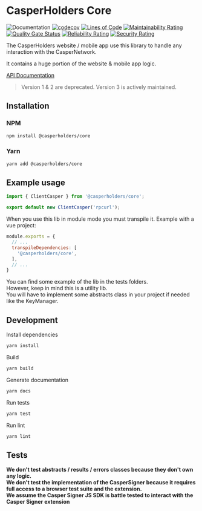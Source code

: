 # CasperHolders Core

![Documentation](https://casperholders.github.io/casperholderscore/badge.svg)
[![codecov](https://codecov.io/gh/casperholders/casperholderscore/branch/main/graph/badge.svg?token=6OTNGQO12U)](https://codecov.io/gh/casperholders/casperholderscore)
[![Lines of Code](https://sonarcloud.io/api/project_badges/measure?project=casperholders_casperholderscore&metric=ncloc)](https://sonarcloud.io/summary/new_code?id=casperholders_casperholderscore)
[![Maintainability Rating](https://sonarcloud.io/api/project_badges/measure?project=casperholders_casperholderscore&metric=sqale_rating)](https://sonarcloud.io/summary/new_code?id=casperholders_casperholderscore)
[![Quality Gate Status](https://sonarcloud.io/api/project_badges/measure?project=casperholders_casperholderscore&metric=alert_status)](https://sonarcloud.io/summary/new_code?id=casperholders_casperholderscore)
[![Reliability Rating](https://sonarcloud.io/api/project_badges/measure?project=casperholders_casperholderscore&metric=reliability_rating)](https://sonarcloud.io/summary/new_code?id=casperholders_casperholderscore)
[![Security Rating](https://sonarcloud.io/api/project_badges/measure?project=casperholders_casperholderscore&metric=security_rating)](https://sonarcloud.io/summary/new_code?id=casperholders_casperholderscore)

The CasperHolders website / mobile app use this library to handle any interaction with the CasperNetwork.

It contains a huge portion of the website & mobile app logic.

[API Documentation](https://casperholders.github.io/casperholderscore/)

> Version 1 & 2 are deprecated. Version 3 is actively maintained.

## Installation

### NPM

```bash
npm install @casperholders/core
```

### Yarn

```bash
yarn add @casperholders/core
```

## Example usage

```javascript
import { ClientCasper } from '@casperholders/core';

export default new ClientCasper('rpcurl');
```

When you use this lib in module mode you must transpile it. Example with a vue project:

```javascript
module.exports = {
  // ...
  transpileDependencies: [
    '@casperholders/core',
  ],
  // ...
}
```

You can find some example of the lib in the tests folders.  
However, keep in mind this is a utility lib.  
You will have to implement some abstracts class in your project if needed like the KeyManager.

## Development

Install dependencies

```bash
yarn install
```

Build

```bash
yarn build
```

Generate documentation

```bash
yarn docs
```

Run tests

```bash
yarn test
```

Run lint

```bash
yarn lint
```

## Tests

**We don't test abstracts / results / errors classes because they don't own any logic.  
We don't test the implementation of the CasperSigner because it requires full access to a browser test suite and the extension.  
We assume the Casper Signer JS SDK is battle tested to interact with the Casper Signer extension**
